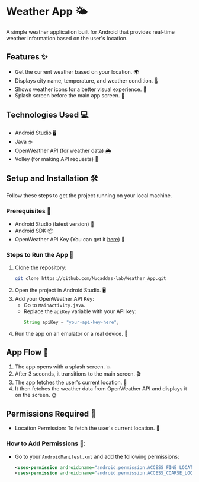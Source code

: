 # Weather App 🌤️

A simple weather application built for Android that provides real-time weather information based on the user's location.

## Features ✨
- Get the current weather based on your location. 🌍
- Displays city name, temperature, and weather condition. 🌡️
- Shows weather icons for a better visual experience. 🌈
- Splash screen before the main app screen. 🚀

## Technologies Used 💻
- Android Studio 🖥️
- Java ☕
- OpenWeather API (for weather data) 🌦️
- Volley (for making API requests) 📡

## Setup and Installation 🛠️

Follow these steps to get the project running on your local machine.

### Prerequisites 📜
- Android Studio (latest version) 📲
- Android SDK 📦
- OpenWeather API Key (You can get it [here](https://openweathermap.org/)) 🔑

### Steps to Run the App 🚀
1. Clone the repository:
    ```bash
    git clone https://github.com/Muqaddas-lab/Weather_App.git
    ```
2. Open the project in Android Studio. 🖥️
3. Add your OpenWeather API Key:
   - Go to `MainActivity.java`.
   - Replace the `apiKey` variable with your API key:
     ```java
     String apiKey = "your-api-key-here";
     ```
4. Run the app on an emulator or a real device. 📱

## App Flow 🔄
1. The app opens with a splash screen. 💥
2. After 3 seconds, it transitions to the main screen. 🎬
3. The app fetches the user's current location. 📍
4. It then fetches the weather data from OpenWeather API and displays it on the screen. 🌞

## Permissions Required 🔐
- Location Permission: To fetch the user's current location. 📍

### How to Add Permissions 🔧:
- Go to your `AndroidManifest.xml` and add the following permissions:
  ```xml
  <uses-permission android:name="android.permission.ACCESS_FINE_LOCATION" />
  <uses-permission android:name="android.permission.ACCESS_COARSE_LOCATION" />
